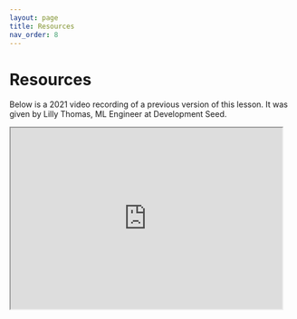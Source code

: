 ```yaml
---
layout: page
title: Resources
nav_order: 8
---
```


# Resources

Below is a 2021 video recording of a previous version of this lesson. It was given by Lilly Thomas, ML Engineer at Development Seed.

<iframe width="480" height="320" src="https://www.youtube.com/embed/C3niPVd-zU"></iframe>
